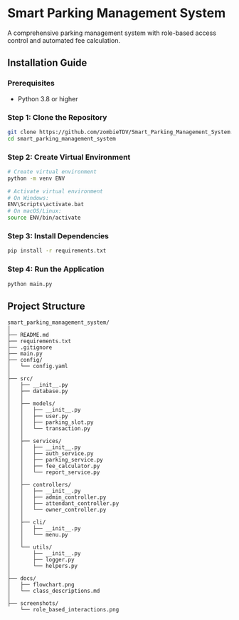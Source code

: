 # Smart Parking Management System

A comprehensive parking management system with role-based access control and automated fee calculation.

## Installation Guide

### Prerequisites
- Python 3.8 or higher

### Step 1: Clone the Repository
```bash
git clone https://github.com/zombieTDV/Smart_Parking_Management_System.git
cd smart_parking_management_system
```

### Step 2: Create Virtual Environment
```bash
# Create virtual environment
python -m venv ENV

# Activate virtual environment
# On Windows:
ENV\Scripts\activate.bat
# On macOS/Linux:
source ENV/bin/activate
```

### Step 3: Install Dependencies
```bash
pip install -r requirements.txt
```

### Step 4: Run the Application
```bash
python main.py
```

## Project Structure

```
smart_parking_management_system/
│
├── README.md
├── requirements.txt
├── .gitignore
├── main.py
├── config/
│   └── config.yaml
│
├── src/
│   ├── __init__.py
│   ├── database.py
│   │
│   ├── models/
│   │   ├── __init__.py
│   │   ├── user.py
│   │   ├── parking_slot.py
│   │   └── transaction.py
│   │   
│   ├── services/
│   │   ├── __init__.py
│   │   ├── auth_service.py
│   │   ├── parking_service.py
│   │   ├── fee_calculator.py
│   │   └── report_service.py
│   │
│   ├── controllers/
│   │   ├── __init__.py
│   │   ├── admin_controller.py
│   │   ├── attendant_controller.py
│   │   └── owner_controller.py
│   │
│   ├── cli/
│   │   ├── __init__.py
│   │   └── menu.py
│   │
│   └── utils/
│       ├── __init__.py
│       ├── logger.py
│       └── helpers.py
│
├── docs/
│   ├── flowchart.png
│   └── class_descriptions.md
│
├── screenshots/
    └── role_based_interactions.png
